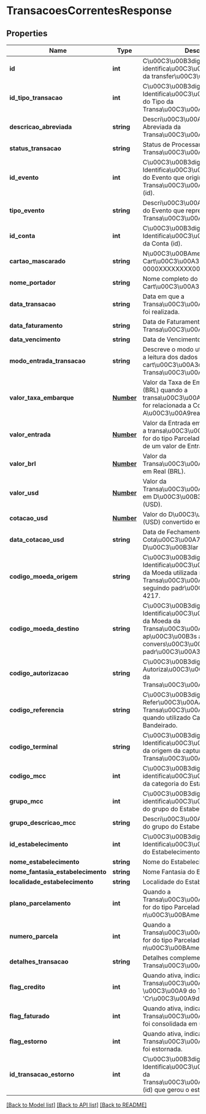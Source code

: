 # TransacoesCorrentesResponse

## Properties
Name | Type | Description | Notes
------------ | ------------- | ------------- | -------------
**id** | **int** | C\u00C3\u00B3digo de identifica\u00C3\u00A7\u00C3\u00A3o da transfer\u00C3\u00AAncia (id). | [optional] 
**id_tipo_transacao** | **int** | C\u00C3\u00B3digo de Identifica\u00C3\u00A7\u00C3\u00A3o do Tipo da Transa\u00C3\u00A7\u00C3\u00A3o. | [optional] 
**descricao_abreviada** | **string** | Descri\u00C3\u00A7\u00C3\u00A3o Abreviada da Transa\u00C3\u00A7\u00C3\u00A3o. | [optional] 
**status_transacao** | **string** | Status de Processamento da Transa\u00C3\u00A7\u00C3\u00A3o. | [optional] 
**id_evento** | **int** | C\u00C3\u00B3digo de Identifica\u00C3\u00A7\u00C3\u00A3o do Evento que originou a Transa\u00C3\u00A7\u00C3\u00A3o (id). | [optional] 
**tipo_evento** | **string** | Descri\u00C3\u00A7\u00C3\u00A3o do Evento que representa a Transa\u00C3\u00A7\u00C3\u00A3o. | [optional] 
**id_conta** | **int** | C\u00C3\u00B3digo de Identifica\u00C3\u00A7\u00C3\u00A3o da Conta (id). | [optional] 
**cartao_mascarado** | **string** | N\u00C3\u00BAmero do Cart\u00C3\u00A3o em Formato 0000XXXXXXXX0000. | [optional] 
**nome_portador** | **string** | Nome completo do Portador do Cart\u00C3\u00A3o. | [optional] 
**data_transacao** | **string** | Data em que a Transa\u00C3\u00A7\u00C3\u00A3o foi realizada. | [optional] 
**data_faturamento** | **string** | Data de Faturamento da Transa\u00C3\u00A7\u00C3\u00A3o. | [optional] 
**data_vencimento** | **string** | Data de Vencimento da Fatura. | [optional] 
**modo_entrada_transacao** | **string** | Descreve o modo utilizado para realizar a leitura dos dados do cart\u00C3\u00A3o para realizar a Transa\u00C3\u00A7\u00C3\u00A3o. | [optional] 
**valor_taxa_embarque** | [**Number**](Number.md) | Valor da Taxa de Embarque em Real (BRL) quando a transa\u00C3\u00A7\u00C3\u00A3o for relacionada a Compra de Passagens A\u00C3\u00A9reas. | [optional] 
**valor_entrada** | [**Number**](Number.md) | Valor da Entrada em Real (BRL) quando a transa\u00C3\u00A7\u00C3\u00A3o for do tipo Parcelada com o pagamento de um valor de Entrada. | [optional] 
**valor_brl** | [**Number**](Number.md) | Valor da Transa\u00C3\u00A7\u00C3\u00A3o em Real (BRL). | [optional] 
**valor_usd** | [**Number**](Number.md) | Valor da Transa\u00C3\u00A7\u00C3\u00A3o em D\u00C3\u00B3lar Americano (USD). | [optional] 
**cotacao_usd** | [**Number**](Number.md) | Valor do D\u00C3\u00B3lar Americano (USD) convertido em Real (BRL). | [optional] 
**data_cotacao_usd** | **string** | Data de Fechamento da Cota\u00C3\u00A7\u00C3\u00A3o do D\u00C3\u00B3lar Americano (USD). | [optional] 
**codigo_moeda_origem** | **string** | C\u00C3\u00B3digo de Identifica\u00C3\u00A7\u00C3\u00A3o da Moeda utilizada na Transa\u00C3\u00A7\u00C3\u00A3o, seguindo padr\u00C3\u00A3o ISO 4217. | [optional] 
**codigo_moeda_destino** | **string** | C\u00C3\u00B3digo de Identifica\u00C3\u00A7\u00C3\u00A3o da Moeda da Transa\u00C3\u00A7\u00C3\u00A3o ap\u00C3\u00B3s a convers\u00C3\u00A3o, seguindo padr\u00C3\u00A3o ISO 4217. | [optional] 
**codigo_autorizacao** | **string** | C\u00C3\u00B3digo de Autoriza\u00C3\u00A7\u00C3\u00A3o da Transa\u00C3\u00A7\u00C3\u00A3o. | [optional] 
**codigo_referencia** | **string** | C\u00C3\u00B3digo de Refer\u00C3\u00AAncia da Transa\u00C3\u00A7\u00C3\u00A3o quando utilizado Cart\u00C3\u00A3o Bandeirado. | [optional] 
**codigo_terminal** | **string** | C\u00C3\u00B3digo de Identifica\u00C3\u00A7\u00C3\u00A3o da origem da captura da Transa\u00C3\u00A7\u00C3\u00A3o. | [optional] 
**codigo_mcc** | **int** | C\u00C3\u00B3digo de identifica\u00C3\u00A7\u00C3\u00A3o da categoria do Estabelecimento. | [optional] 
**grupo_mcc** | **int** | C\u00C3\u00B3digo de identifica\u00C3\u00A7\u00C3\u00A3o do grupo do Estabelecimento. | [optional] 
**grupo_descricao_mcc** | **string** | Descri\u00C3\u00A7\u00C3\u00A3o do grupo do Estabelecimento. | [optional] 
**id_estabelecimento** | **int** | C\u00C3\u00B3digo de Identifica\u00C3\u00A7\u00C3\u00A3o do Estabelecimento (id). | [optional] 
**nome_estabelecimento** | **string** | Nome do Estabelecimento. | [optional] 
**nome_fantasia_estabelecimento** | **string** | Nome Fantasia do Estabelecimento. | [optional] 
**localidade_estabelecimento** | **string** | Localidade do Estabelecimento. | [optional] 
**plano_parcelamento** | **int** | Quando a Transa\u00C3\u00A7\u00C3\u00A3o for do tipo Parcelada, apresenta o n\u00C3\u00BAmero total de Parcelas. | [optional] 
**numero_parcela** | **int** | Quando a Transa\u00C3\u00A7\u00C3\u00A3o for do tipo Parcelada, apresenta o n\u00C3\u00BAmero da Parcela. | [optional] 
**detalhes_transacao** | **string** | Detalhes complementares a respeito da Transa\u00C3\u00A7\u00C3\u00A3o. | [optional] 
**flag_credito** | **int** | Quando ativa, indica que a Transa\u00C3\u00A7\u00C3\u00A3o \u00C3\u00A9 do Tipo &#39;Cr\u00C3\u00A9dito&#39;. | [optional] 
**flag_faturado** | **int** | Quando ativa, indica que a Transa\u00C3\u00A7\u00C3\u00A3o foi consolidada em uma Fatura. | [optional] 
**flag_estorno** | **int** | Quando ativa, indica que a Transa\u00C3\u00A7\u00C3\u00A3o foi estornada. | [optional] 
**id_transacao_estorno** | **int** | C\u00C3\u00B3digo de Identifica\u00C3\u00A7\u00C3\u00A3o da Transa\u00C3\u00A7\u00C3\u00A3o (id) que gerou o estorno. | [optional] 

[[Back to Model list]](../README.md#documentation-for-models) [[Back to API list]](../README.md#documentation-for-api-endpoints) [[Back to README]](../README.md)


